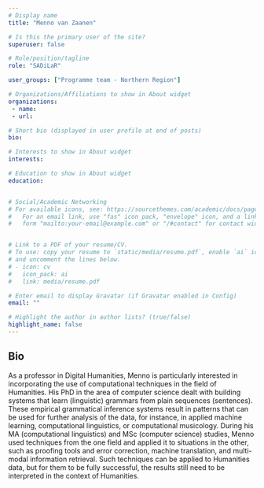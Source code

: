 ```yaml
---
# Display name
title: "Menno van Zaanen"

# Is this the primary user of the site?
superuser: false

# Role/position/tagline
role: "SADiLaR"

user_groups: ["Programme team - Northern Region"]

# Organizations/Affiliations to show in About widget
organizations:
 - name: 
 - url: 

# Short bio (displayed in user profile at end of posts)
bio: 

# Interests to show in About widget
interests: 

# Education to show in About widget
education:


# Social/Academic Networking
# For available icons, see: https://sourcethemes.com/academic/docs/page-builder/#icons
#   For an email link, use "fas" icon pack, "envelope" icon, and a link in the
#   form "mailto:your-email@example.com" or "/#contact" for contact widget.


# Link to a PDF of your resume/CV.
# To use: copy your resume to `static/media/resume.pdf`, enable `ai` icons in `params.toml`, 
# and uncomment the lines below.
# - icon: cv
#   icon_pack: ai
#   link: media/resume.pdf

# Enter email to display Gravatar (if Gravatar enabled in Config)
email: ""

# Highlight the author in author lists? (true/false)
highlight_name: false
---
```


## Bio

As a professor in Digital Humanities, Menno is particularly interested in incorporating the use of computational techniques in the field of Humanities. His PhD in the area of computer science dealt with building systems that learn (linguistic) grammars from plain sequences (sentences). These empirical grammatical inference systems result in patterns that can be used for further analysis of the data, for instance, in applied machine learning, computational linguistics, or computational musicology. During his MA (computational linguistics) and MSc (computer science) studies, Menno used techniques from the one field and applied it to situations in the other, such as proofing tools and error correction, machine translation, and multi-modal information retrieval. Such techniques can be applied to Humanities data, but for them to be fully successful, the results still need to be interpreted in the context of Humanities.

